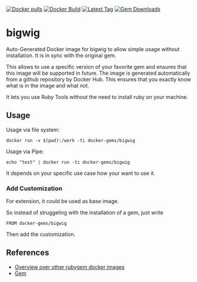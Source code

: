 [![Docker pulls](https://img.shields.io/docker/pulls/rubygem/bigwig.svg)](https://hub.docker.com/r/rubygem/bigwig/)
[![Docker Build](https://img.shields.io/docker/automated/rubygem/bigwig.svg)](https://hub.docker.com/r/rubygem/bigwig/)
[![Latest Tag](https://img.shields.io/github/tag/docker-rubygem/bigwig.svg)](https://hub.docker.com/r/rubygem/bigwig/)
[![Gem Downloads](https://img.shields.io/gem/dt/bigwig.svg)](https://rubygems.org/gems/bigwig/)
# bigwig

Auto-Generated Docker image for bigwig to allow simple usage without installation.
It is in sync with the original gem.

This allows to use a specific version of your favorite gem and ensures that this image will be supported in future.
The image is generated automatically from a github repository by Docker Hub.
This ensures that you exactly know what is in the image and what not.

It lets you use Ruby Tools without the need to install ruby on your machine.

## Usage

Usage via file system:

`docker run -v $(pwd):/work -ti docker-gems/bigwig`

Usage via Pipe:

`echo "test" | docker run -ti docker-gems/bigwig`

It depends on your specific use case how your want to use it.

### Add Customization

For extension, it could be used as base image.

So instead of struggeling with the installation of a gem, just write

`FROM docker-gems/bigwig`

Then add the customization.

## References

 - [Overview over other rubygem docker images](https://github.com/thinkbot/docker-rubygem)
 - [Gem](https://rubygems.org/gems/bigwig/)
